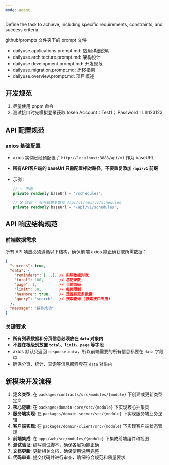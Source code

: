 ```yaml
---
mode: agent
---
```


Define the task to achieve, including specific requirements, constraints, and success criteria.

github/prompts 文件夹下的 prompt 文件

- dailyuse.applications.prompt.md: 应用详细说明
- dailyuse.architecture.prompt.md: 架构设计
- dailyuse.development.prompt.md: 开发规范
- dailyuse.migration.prompt.md: 迁移指南
- dailyuse.overview.prompt.md: 项目概述

## 开发规范

1. 尽量使用 pnpm 命令
2. 测试接口时先模拟登录获取 token
   Account：Test1；
   Password：Llh123123

## API 配置规范

### axios 基础配置

- axios 实例已经预配置了 `http://localhost:3888/api/v1` 作为 baseURL
- **所有API客户端的 baseUrl 只需配置相对路径，不要重复添加 `/api/v1` 前缀**
- 示例：

  ```typescript
  // ✅ 正确
  private readonly baseUrl = '/schedules';

  // ❌ 错误 - 会导致重复路径 /api/v1/api/v1/schedules
  private readonly baseUrl = '/api/v1/schedules';
  ```

## API 响应结构规范

### 前端数据需求

所有 API 响应必须遵循以下结构，确保前端 axios 能正确获取所需数据：

```json
{
  "success": true,
  "data": {
    "reminders": [...], // 实际数据列表
    "total": 100,       // 总记录数
    "page": 1,          // 当前页码
    "limit": 50,        // 每页限制
    "hasMore": true,    // 是否有更多数据
    "query": "search"   // 搜索查询 (搜索接口专用)
  },
  "message": "操作成功"
}
```

### 关键要求

- **所有列表数据和分页信息必须放在 `data` 对象内**
- **不要在根级别放置 `total`、`limit`、`page` 等字段**
- axios 默认只返回 `response.data`，所以前端需要的所有信息都要在 `data` 字段中
- 确保分页、统计、查询等信息都嵌套在 `data` 对象内

## 新模块开发流程

1. **定义类型**: 在 `packages/contracts/src/modules/{module}` 下创建或更新类型定义
2. **核心逻辑**: 在 `packages/domain-core/src/{module}` 下实现核心抽象类
3. **服务端实现**: 在 `packages/domain-server/src/{module}` 下实现服务端业务逻辑
4. **客户端实现**: 在 `packages/domain-client/src/{module}` 下实现客户端状态管理
5. **前端集成**: 在 `apps/web/src/modules/{module}` 下集成前端组件和视图
6. **测试验证**: 编写测试脚本，确保各层功能正确
7. **文档更新**: 更新相关文档，确保使用说明完整
8. **代码审查**: 提交代码并进行审查，确保符合规范和质量要求
